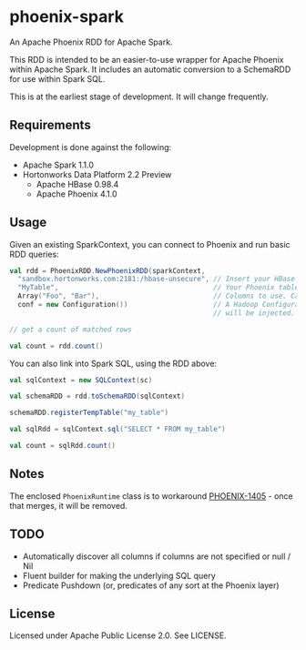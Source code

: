 # phoenix-spark

An Apache Phoenix RDD for Apache Spark.

This RDD is intended to be an easier-to-use wrapper for Apache Phoenix within Apache Spark. It
includes an automatic conversion to a SchemaRDD for use within Spark SQL.

This is at the earliest stage of development. It will change frequently.

## Requirements

Development is done against the following:

* Apache Spark 1.1.0
* Hortonworks Data Platform 2.2 Preview 
  * Apache HBase 0.98.4
  * Apache Phoenix 4.1.0

## Usage

Given an existing SparkContext, you can connect to Phoenix and run basic RDD queries:

```scala
val rdd = PhoenixRDD.NewPhoenixRDD(sparkContext, 
  "sandbox.hortonworks.com:2181:/hbase-unsecure", // Insert your HBase connection string
  "MyTable",                                      // Your Phoenix table name. This is case-sensitive.   
  Array("Foo", "Bar"),                            // Columns to use. Case-sensitive.
  conf = new Configuration())                     // A Hadoop Configuration object. Phoenix config
                                                  // will be injected.

// get a count of matched rows

val count = rdd.count()
```

You can also link into Spark SQL, using the RDD above:

```scala
val sqlContext = new SQLContext(sc)

val schemaRDD = rdd.toSchemaRDD(sqlContext)

schemaRDD.registerTempTable("my_table")

val sqlRdd = sqlContext.sql("SELECT * FROM my_table")

val count = sqlRdd.count()
```

## Notes

The enclosed `PhoenixRuntime` class is to workaround [PHOENIX-1405](https://issues.apache.org/jira/browse/PHOENIX-1405) - once that merges, it will be removed.

## TODO

* Automatically discover all columns if columns are not specified or null / Nil
* Fluent builder for making the underlying SQL query
* Predicate Pushdown (or, predicates of any sort at the Phoenix layer)

## License

Licensed under Apache Public License 2.0. See LICENSE.
